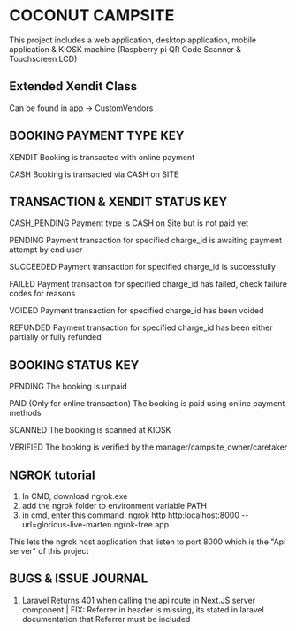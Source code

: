 # COCONUT CAMPSITE
This project includes a web application, desktop application, mobile application & KIOSK machine (Raspberry pi QR Code Scanner & Touchscreen LCD)

## Extended Xendit Class
Can be found in app -> CustomVendors

## BOOKING PAYMENT TYPE KEY
XENDIT
Booking is transacted with online payment

CASH
Booking is transacted via CASH on SITE


## TRANSACTION & XENDIT STATUS KEY
CASH_PENDING
Payment type is CASH on Site but is not paid yet

PENDING
Payment transaction for specified charge_id is awaiting payment attempt by end user

SUCCEEDED
Payment transaction for specified charge_id is successfully

FAILED
Payment transaction for specified charge_id has failed, check failure codes for reasons

VOIDED
Payment transaction for specified charge_id has been voided

REFUNDED
Payment transaction for specified charge_id has been either partially or fully refunded


## BOOKING STATUS KEY
PENDING
The booking is unpaid

PAID (Only for online transaction)
The booking is paid using online payment methods

SCANNED
The booking is scanned at KIOSK

VERIFIED
The booking is verified by the manager/campsite_owner/caretaker

## NGROK tutorial
1. In CMD, download ngrok.exe
2. add the ngrok folder to environment variable PATH
3. in cmd, enter this command: ngrok http http:localhost:8000 --url=glorious-live-marten.ngrok-free.app 

This lets the ngrok host application that listen to port 8000 which is the "Api server" of this project


## BUGS & ISSUE JOURNAL

1. Laravel Returns 401 when calling the api route in Next.JS server component | FIX: Referrer in header is missing, its stated in laravel documentation that Referrer must be included